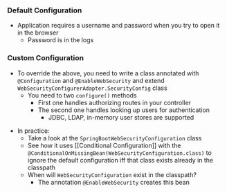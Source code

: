 ### Default Configuration
- Application requires a username and password when you try to open it in the browser
	- Password is in the logs
### Custom Configuration
 - To override the above, you need to write a class annotated with `@Configuration` and `@EnableWebSecurity` and extend `WebSecurityConfigurerAdapter.SecurityConfig` class
	 - You need to two `configure()` methods
		 - First one handles authorizing routes in your controller
		 - The second one handles looking up users for authentication
			 - JDBC, LDAP, in-memory user stores are supported
* In practice:
	* Take a look at the `SpringBootWebSecurityConfiguration` class
	* See how it uses [[Conditional Configuration]] with the `@ConditionalOnMissingBean(WebSecurityConfiguration.class)` to ignore the default configuration iff that class exists already in the classpath
	* When will `WebSecurityConfiguration` exist in the classpath?
		* The annotation `@EnableWebSecurity` creates this bean